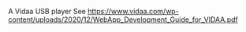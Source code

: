 A Vidaa USB player
See https://www.vidaa.com/wp-content/uploads/2020/12/WebApp_Development_Guide_for_VIDAA.pdf
